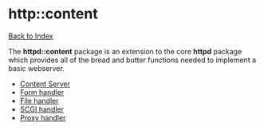 http::content
=============
[Back to Index](index.md)

The **httpd::content** package is an extension to the core **httpd** package
which provides all of the bread and butter functions needed to implement a
basic webserver.

* [Content Server](content.server.md)
* [Form handler](content.form.md)
* [File handler](content.file.md)
* [SCGI handler](content.scgi.md)
* [Proxy handler](content.proxy.md)
    
